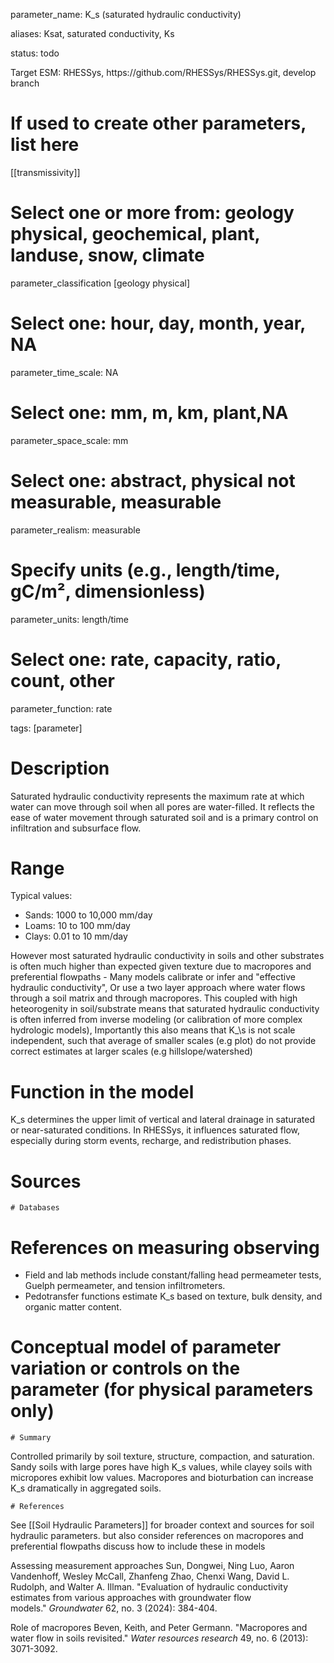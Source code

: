 parameter\_name: K\_s (saturated hydraulic conductivity)

aliases: Ksat, saturated conductivity, Ks

status: todo

Target ESM: RHESSys, https\://github.com/RHESSys/RHESSys.git, develop branch

# If used to create other parameters, list here

[[transmissivity]]

# Select one or more from: geology physical,  geochemical, plant, landuse, snow, climate

parameter\_classification [geology physical]

# Select one: hour, day, month, year, NA

parameter\_time\_scale: NA

# Select one: mm, m, km, plant,NA

parameter\_space\_scale: mm

# Select one: abstract, physical not measurable, measurable

parameter\_realism: measurable

# Specify units (e.g., length/time,  gC/m², dimensionless)

parameter\_units: length/time

# Select one: rate, capacity, ratio, count, other

parameter\_function: rate

tags: [parameter]

# Description

Saturated hydraulic conductivity represents the maximum rate at which water can move through soil when all pores are water-filled. It reflects the ease of water movement through saturated soil and is a primary control on infiltration and subsurface flow.

# Range

Typical values:

- Sands: 1000 to 10,000 mm/day
- Loams: 10 to 100 mm/day
- Clays: 0.01 to 10 mm/day

However most saturated hydraulic conductivity in soils and other substrates is often much higher than expected given texture due to macropores and preferential flowpaths - Many models calibrate or infer and "effective hydraulic conductivity", Or use a two layer approach where water flows through a soil matrix and through macropores.  This coupled with high heteorogenity in soil/substrate means that saturated hydraulic conductivity is often inferred from inverse modeling (or calibration of more complex hydrologic models), Importantly this also means that K_\s is not scale independent, such that average of smaller scales (e.g plot) do not provide correct estimates at larger scales (e.g hillslope/watershed)

# Function in the model

K\_s determines the upper limit of vertical and lateral drainage in saturated or near-saturated conditions. In RHESSys, it influences saturated flow, especially during storm events, recharge, and redistribution phases.

# Sources

```
# Databases
```

# References on measuring observing
 - Field and lab methods include constant/falling head permeameter tests, Guelph permeameter, and tension infiltrometers.
 - Pedotransfer functions estimate K_s based on texture, bulk density, and organic matter content.


# Conceptual model of parameter variation or controls on the parameter  (for physical parameters only)

```
# Summary
```

Controlled primarily by soil texture, structure, compaction, and saturation. Sandy soils with large pores have high K\_s values, while clayey soils with micropores exhibit low values. Macropores and bioturbation can increase K\_s dramatically in aggregated soils.

```
# References
```

See [[Soil Hydraulic Parameters]] for broader context and sources for soil hydraulic parameters.
but also consider references on macropores and preferential flowpaths discuss how to include these in models

Assessing measurement approaches
Sun, Dongwei, Ning Luo, Aaron Vandenhoff, Wesley McCall, Zhanfeng Zhao, Chenxi Wang, David L. Rudolph, and Walter A. Illman. "Evaluation of hydraulic conductivity estimates from various approaches with groundwater flow models." _Groundwater_ 62, no. 3 (2024): 384-404.

Role of macropores
Beven, Keith, and Peter Germann. "Macropores and water flow in soils revisited." _Water resources research_ 49, no. 6 (2013): 3071-3092.

